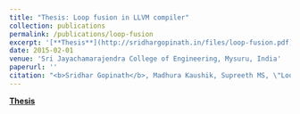 ```yaml
---
title: "Thesis: Loop fusion in LLVM compiler"
collection: publications
permalink: /publications/loop-fusion
excerpt: '[**Thesis**](http://sridhargopinath.in/files/loop-fusion.pdf)'
date: 2015-02-01
venue: 'Sri Jayachamarajendra College of Engineering, Mysuru, India'
paperurl: ''
citation: "<b>Sridhar Gopinath</b>, Madhura Kaushik, Supreeth MS, \"Loop Fusion in LLVM Compiler\", Master's thesis, Indian Institute of Science, Bengaluru, India."
---
```

[**Thesis**](http://sridhargopinath.in/files/loop-fusion.pdf)
